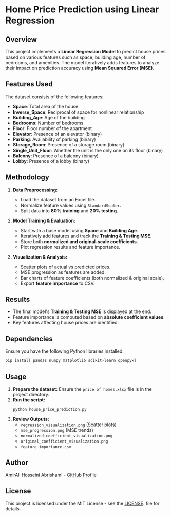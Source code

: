 # Home Price Prediction using Linear Regression

## Overview
This project implements a **Linear Regression Model** to predict house prices based on various features such as space, building age, number of bedrooms, and amenities. The model iteratively adds features to analyze their impact on prediction accuracy using **Mean Squared Error (MSE)**.

## Features Used
The dataset consists of the following features:
- **Space**: Total area of the house
- **Inverse_Space**: Reciprocal of space for nonlinear relationship
- **Building_Age**: Age of the building
- **Bedrooms**: Number of bedrooms
- **Floor**: Floor number of the apartment
- **Elevator**: Presence of an elevator (binary)
- **Parking**: Availability of parking (binary)
- **Storage_Room**: Presence of a storage room (binary)
- **Single_Unit_Floor**: Whether the unit is the only one on its floor (binary)
- **Balcony**: Presence of a balcony (binary)
- **Lobby**: Presence of a lobby (binary)

## Methodology
1. **Data Preprocessing:**
   - Load the dataset from an Excel file.
   - Normalize feature values using `StandardScaler`.
   - Split data into **80% training** and **20% testing**.

2. **Model Training & Evaluation:**
   - Start with a base model using **Space** and **Building Age**.
   - Iteratively add features and track the **Training & Testing MSE**.
   - Store both **normalized and original-scale coefficients**.
   - Plot regression results and feature importance.

3. **Visualization & Analysis:**
   - Scatter plots of actual vs predicted prices.
   - MSE progression as features are added.
   - Bar charts of feature coefficients (both normalized & original scale).
   - Export **feature importance** to CSV.

## Results
- The final model's **Training & Testing MSE** is displayed at the end.
- Feature importance is computed based on **absolute coefficient values**.
- Key features affecting house prices are identified.

## Dependencies
Ensure you have the following Python libraries installed:
```bash
pip install pandas numpy matplotlib scikit-learn openpyxl
```

## Usage
1. **Prepare the dataset:** Ensure the `price of homes.xlsx` file is in the project directory.
2. **Run the script:**
   ```bash
   python house_price_prediction.py
   ```
3. **Review Outputs:**
   - `regression_visualization.png` (Scatter plots)
   - `mse_progression.png` (MSE trends)
   - `normalized_coefficient_visualization.png`
   - `original_coefficient_visualization.png`
   - `feature_importance.csv`

## Author
AmirAli Hosseini Abrishami - [GitHub Profile](https://github.com/Amir0234-afk)

## License
This project is licensed under the MIT License - see the [LICENSE](https://docs.github.com/en/repositories/managing-your-repositorys-settings-and-features/customizing-your-repository/licensing-a-repository). file for details.

